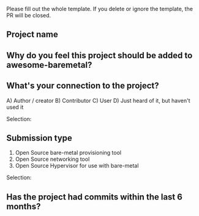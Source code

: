 Please fill out the whole template. If you delete or ignore the template, the PR will be closed.

## Project name


## Why do you feel this project should be added to awesome-baremetal?


## What's your connection to the project?

A) Author / creator
B) Contributor
C) User
D) Just heard of it, but haven't used it

Selection: 

## Submission type

1) Open Source bare-metal provisioning tool
2) Open Source networking tool
3) Open Source Hypervisor for use with bare-metal

Selection: 


## Has the project had commits within the last 6 months?


